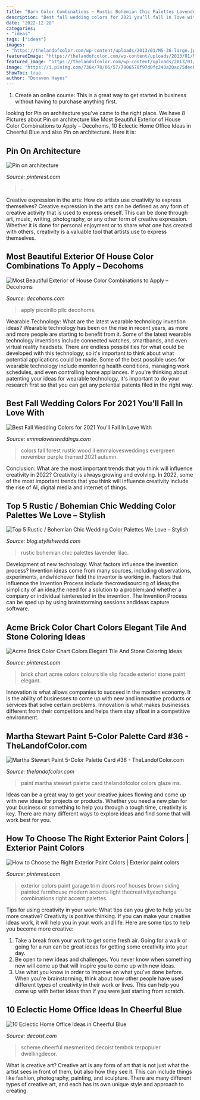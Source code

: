 ```yaml
---
title: "Barn Color Combinations ~ Rustic Bohemian Chic Palettes Lavender Lilac"
description: "Best fall wedding colors for 2021 you’ll fall in love with"
date: "2022-12-28"
categories:
- "ideas"
tags: ["ideas"]
images:
- "https://thelandofcolor.com/wp-content/uploads/2013/01/MS-36-large.jpg"
featuredImage: "https://thelandofcolor.com/wp-content/uploads/2013/01/MS-36-large.jpg"
featured_image: "https://thelandofcolor.com/wp-content/uploads/2013/01/MS-36-large.jpg"
image: "https://i.pinimg.com/736x/78/06/57/7806578f97d0fc240a20ac75deebc40b.jpg"
ShowToc: true
author: "Donavon Hayes"
---
```



1. Create an online course: This is a great way to get started in business without having to purchase anything first.

	

		
looking for Pin on architecture you've came to the right place. We have 8 Pictures about Pin on architecture like Most Beautiful Exterior of House Color Combinations to Apply – Decohoms, 10 Eclectic Home Office Ideas in Cheerful Blue and also Pin on architecture. Here it is:
		
    
## Pin On Architecture

<img loading=lazy src="https://i.pinimg.com/736x/62/99/03/6299030a5be51d4b0ed8586440a9b1a6.jpg" onerror="this.onerror=null;this.src='https://tse1.mm.bing.net/th?id=OIP.Kq-zfCnBceKkLzJXOKmxRQHaKT&amp;pid=15.1';" alt="Pin on architecture">

_Source: pinterest.com_

>. 

	

Creative expression in the arts: How do artists use creativity to express themselves?
Creative expression in the arts can be defined as any form of creative activity that is used to express oneself. This can be done through art, music, writing, photography, or any other form of creative expression. Whether it is done for personal enjoyment or to share what one has created with others, creativity is a valuable tool that artists use to express themselves.

    
## Most Beautiful Exterior Of House Color Combinations To Apply – Decohoms

<img loading=lazy src="http://www.decohoms.com/wp-content/uploads/2017/04/most-beautiful-exterior-of-house-color-combinations-red-walls-windows-light-colored-roofs-plants-farmhouse-exterior-768x512.jpg" onerror="this.onerror=null;this.src='https://tse2.mm.bing.net/th?id=OIP.QFHKf12JGuLdMbZDLbks-QHaE8&amp;pid=15.1';" alt="Most Beautiful Exterior of House Color Combinations to Apply – Decohoms">

_Source: decohoms.com_

>apply piccirillo pllc decohoms. 

	

Wearable Technology: What are the latest wearable technology invention ideas?
Wearable technology has been on the rise in recent years, as more and more people are starting to benefit from it. Some of the latest wearable technology inventions include connected watches, smartbands, and even virtual reality headsets. There are endless possibilities for what could be developed with this technology, so it's important to think about what potential applications could be made. Some of the best possible uses for wearable technology include monitoring health conditions, managing work schedules, and even controlling home appliances. If you're thinking about patenting your ideas for wearable technology, it's important to do your research first so that you can get any potential patents filed in the right way.

    
## Best Fall Wedding Colors For 2021 You’ll Fall In Love With

<img loading=lazy src="https://emmalovesweddings.com/wp-content/uploads/2019/11/forest-green-and-wood-rustic-wedding-colors.jpg" onerror="this.onerror=null;this.src='https://tse3.mm.bing.net/th?id=OIP.CQtsgu7kjkhHOUjY7WvN3wHaQh&amp;pid=15.1';" alt="Best Fall Wedding Colors for 2021 You’ll Fall In Love With">

_Source: emmalovesweddings.com_

>colors fall forest rustic wood ll emmalovesweddings evergreen november purple themed 2021 autumn. 

	

Conclusion: What are the most important trends that you think will influence creativity in 2022?
Creativity is always growing and evolving. In 2022, some of the most important trends that you think will influence creativity include the rise of AI, digital media and internet of things.

    
## Top 5 Rustic / Bohemian Chic Wedding Color Palettes We Love – Stylish

<img loading=lazy src="http://blog.stylishwedd.com/wp-content/uploads/2017/05/Rustic-Chic-Lavender-and-Lilac-Bohemian-Wedding-Color-Palettes.jpg" onerror="this.onerror=null;this.src='https://tse2.mm.bing.net/th?id=OIP.PgY4OBDcaCB5rW6XLbeHCwHaRF&amp;pid=15.1';" alt="Top 5 Rustic / Bohemian Chic Wedding Color Palettes We Love – Stylish">

_Source: blog.stylishwedd.com_

>rustic bohemian chic palettes lavender lilac. 

	

Development of new technology: What factors influence the invention process?
Invention ideas come from many sources, including observations, experiments, andwhichever field the inventor is working in. Factors that influence the Invention Process include thecrowdsourcing of ideas;the simplicity of an idea;the need for a solution to a problem;and whether a company or individual isinterested in the invention. The Invention Process can be sped up by using brainstorming sessions andideas capture software.

    
## Acme Brick Color Chart Colors Elegant Tile And Stone Coloring Ideas

<img loading=lazy src="https://i.pinimg.com/736x/78/06/57/7806578f97d0fc240a20ac75deebc40b.jpg" onerror="this.onerror=null;this.src='https://tse2.mm.bing.net/th?id=OIP.gFuQ3VVULz8ZRUYAJD1dCQHaKy&amp;pid=15.1';" alt="Acme Brick Color Chart Colors Elegant Tile And Stone Coloring Ideas">

_Source: pinterest.com_

>brick chart acme colors colours tile slip facade exterior stone paint elegant. 

	

Innovation is what allows companies to succeed in the modern economy. It is the ability of businesses to come up with new and innovative products or services that solve certain problems. Innovation is what makes businesses different from their competitors and helps them stay afloat in a competitive environment.

    
## Martha Stewart Paint 5-Color Palette Card #36 - TheLandofColor.com

<img loading=lazy src="https://thelandofcolor.com/wp-content/uploads/2013/01/MS-36-large.jpg" onerror="this.onerror=null;this.src='https://tse2.mm.bing.net/th?id=OIP.TPXNMH6FnymRmmDkiPX1HgHaCt&amp;pid=15.1';" alt="Martha Stewart Paint 5-Color Palette Card #36 - TheLandofColor.com">

_Source: thelandofcolor.com_

>paint martha stewart palette card thelandofcolor colors glaze ms. 

	

Ideas can be a great way to get your creative juices flowing and come up with new ideas for projects or products. Whether you need a new plan for your business or something to help you through a tough time, creativity is key. There are many different ways to explore ideas and find some that will work best for you.

    
## How To Choose The Right Exterior Paint Colors | Exterior Paint Colors

<img loading=lazy src="https://i.pinimg.com/736x/8d/99/54/8d99540c8e13380a725eca80b20ec773.jpg" onerror="this.onerror=null;this.src='https://tse4.mm.bing.net/th?id=OIP.xPOOl0et_wrHTwEzhAHKKgHaKs&amp;pid=15.1';" alt="How to Choose the Right Exterior Paint Colors | Exterior paint colors">

_Source: pinterest.com_

>exterior colors paint garage trim doors roof houses brown siding painted farmhouse modern accents light thecreativityexchange combinations right accent palettes. 

	

Tips for using creativity in your work: What tips can you give to help you be more creative?
Creativity is positive thinking. If you can make your creative ideas work, it will help you in your work and life. Here are some tips to help you become more creative: 
1. Take a break from your work to get some fresh air. Going for a walk or going for a run can be great ideas for getting some creativity into your day. 
2. Be open to new ideas and challenges. You never know when something new will come up that will inspire you to come up with new ideas. 
3. Use what you know in order to improve on what you’ve done before. When you’re brainstorming, think about how other people have used different types of creativity in their work or lives. This can help you come up with better ideas than if you were just starting from scratch. 

    
## 10 Eclectic Home Office Ideas In Cheerful Blue

<img loading=lazy src="https://cdn.decoist.com/wp-content/uploads/2015/01/Picture-collection-and-bright-color-scheme-of-the-home-office-leave-you-mesmerized.jpg" onerror="this.onerror=null;this.src='https://tse3.mm.bing.net/th?id=OIP.EHCUVdffHfODGNphFOlyjAHaJ4&amp;pid=15.1';" alt="10 Eclectic Home Office Ideas in Cheerful Blue">

_Source: decoist.com_

>scheme cheerful mesmerized decoist tembok terpopuler dwellingdecor. 

	

What is creative art?
Creative art is any form of art that is not just what the artist sees in front of them, but also how they see it. This can include things like fashion, photography, painting, and sculpture. There are many different types of creative art, and each has its own unique style and approach to creating.

